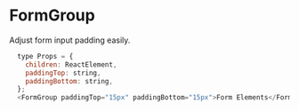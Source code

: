 # FormGroup

Adjust form input padding easily.

```javascript
  type Props = {
    children: ReactElement,
    paddingTop: string,
    paddingBottom: string,
  };
  <FormGroup paddingTop="15px" paddingBottom="15px">Form Elements</FormGroup>
```
